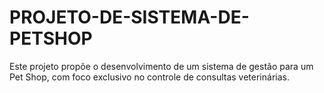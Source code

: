 # PROJETO-DE-SISTEMA-DE-PETSHOP
Este projeto propõe o desenvolvimento de um sistema de gestão para um Pet Shop, com foco exclusivo no controle de consultas veterinárias.
